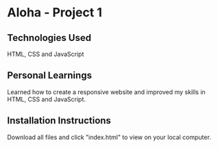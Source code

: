# Aloha - Project 1 

## Technologies Used

HTML, CSS and JavaScript

## Personal Learnings

Learned how to create a responsive website and improved my skills in HTML, CSS and JavaScript.

## Installation Instructions

Download all files and click "index.html" to view on your local computer.



